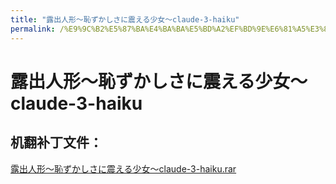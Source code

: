 ```yaml
---
title: "露出人形～恥ずかしさに震える少女～claude-3-haiku"
permalink: /%E9%9C%B2%E5%87%BA%E4%BA%BA%E5%BD%A2%EF%BD%9E%E6%81%A5%E3%81%9A%E3%81%8B%E3%81%97%E3%81%95%E3%81%AB%E9%9C%87%E3%81%88%E3%82%8B%E5%B0%91%E5%A5%B3%EF%BD%9Eclaude-3-haiku
---
```



# 露出人形～恥ずかしさに震える少女～claude-3-haiku

## 机翻补丁文件：

[露出人形～恥ずかしさに震える少女～claude-3-haiku.rar](https://github.com/jyxjyx1234/jyxjyx1234.github.io/blob/main/resources/%E9%9C%B2%E5%87%BA%E4%BA%BA%E5%BD%A2%EF%BD%9E%E6%81%A5%E3%81%9A%E3%81%8B%E3%81%97%E3%81%95%E3%81%AB%E9%9C%87%E3%81%88%E3%82%8B%E5%B0%91%E5%A5%B3%EF%BD%9Eclaude-3-haiku.rar)

 

